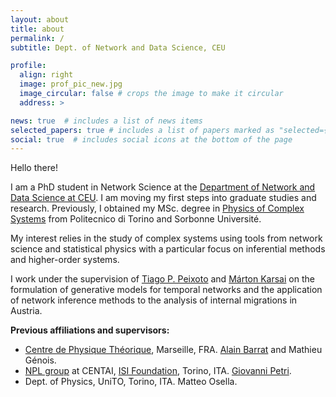 ```yaml
---
layout: about
title: about
permalink: /
subtitle: Dept. of Network and Data Science, CEU

profile:
  align: right
  image: prof_pic_new.jpg
  image_circular: false # crops the image to make it circular
  address: >

news: true  # includes a list of news items
selected_papers: true # includes a list of papers marked as "selected={true}"
social: true  # includes social icons at the bottom of the page
---
```


Hello there!

I am a PhD student in Network Science at the [Department of Network and Data Science at CEU](https://networkdatascience.ceu.edu). I am moving my first steps into graduate studies and research. Previously, I obtained my MSc. degree in [Physics of Complex Systems](http://www.pcs.polito.it) from Politecnico di Torino and Sorbonne Université.

My interest relies in the study of complex systems using tools from network science and statistical physics with a particular focus on inferential methods and higher-order systems.

I work under the supervision of [Tiago P. Peixoto](https://skewed.de/tiago/) and [Márton Karsai](https://www.martonkarsai.com) on the formulation of generative models for temporal networks and the application of network inference methods to the analysis of internal migrations in Austria.

**Previous affiliations and supervisors:**
- [Centre de Physique Théorique](https://www.cpt.univ-mrs.fr), Marseille, FRA. [Alain Barrat](https://www.cpt.univ-mrs.fr/~barrat/) and Mathieu Génois.
- [NPL group](https://nplresearch.github.io) at CENTAI, [ISI Foundation](https://www.isi.it), Torino, ITA. [Giovanni Petri](https://lordgrilo.github.io).
- Dept. of Physics, UniTO, Torino, ITA. Matteo Osella.
